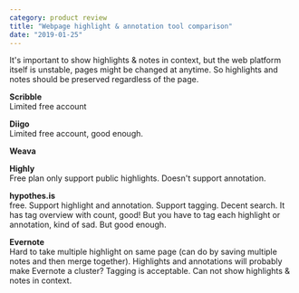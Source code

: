 ```yaml
---
category: product review
title: "Webpage highlight & annotation tool comparison"
date: "2019-01-25"
---
```


It's important to show highlights & notes in context, but the web platform itself is unstable, pages might be changed at anytime. So highlights and notes should be preserved regardless of the page.

**Scribble**  
Limited free account

**Diigo**  
Limited free account, good enough.

**Weava**

**Highly**  
Free plan only support public highlights. Doesn't support annotation.

**hypothes.is**  
free. Support highlight and annotation. Support tagging. Decent search. It has tag overview with count, good! But you have to tag each highlight or annotation, kind of sad. But good enough.

**Evernote**  
Hard to take multiple highlight on same page (can do by saving multiple notes and then merge together). Highlights and annotations will probably make Evernote a cluster? Tagging is acceptable. Can not show highlights & notes in context.
